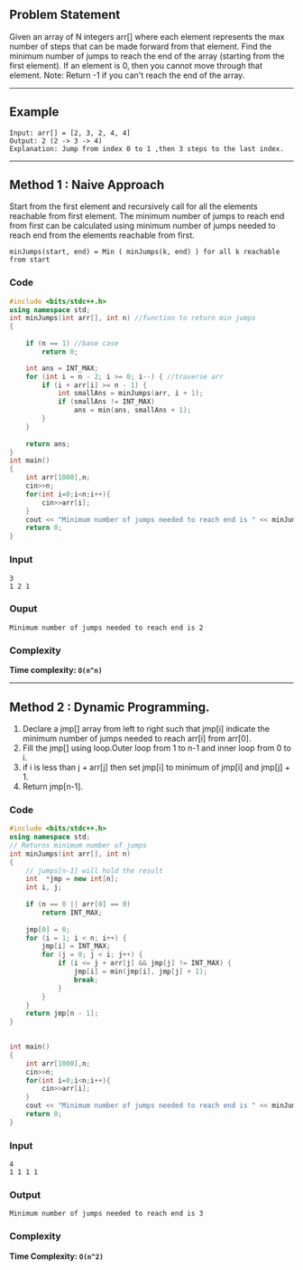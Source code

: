 ## Problem Statement
Given an array of N integers arr[] where each element represents the max number of steps that can be made forward from that element. Find the minimum number of jumps to reach the end of the array (starting from the first element). If an element is 0, then you cannot move through that element.
Note: Return -1 if you can't reach the end of the array.
<hr>

## Example
```
Input: arr[] = [2, 3, 2, 4, 4] 
Output: 2 (2 -> 3 -> 4)
Explanation: Jump from index 0 to 1 ,then 3 steps to the last index.
```
<hr>

## Method 1 : Naive Approach 
Start from the first element and recursively call for all the elements reachable from first element. The minimum number of jumps to reach end from first can be calculated using minimum number of jumps needed to reach end from the elements reachable from first. 
```
minJumps(start, end) = Min ( minJumps(k, end) ) for all k reachable from start 
```

### Code 
``` C++
#include <bits/stdc++.h>
using namespace std;
int minJumps(int arr[], int n) //function to return min jumps
{
 
    if (n == 1) //base case 
        return 0;

    int ans = INT_MAX;
    for (int i = n - 2; i >= 0; i--) { //traverse arr 
        if (i + arr[i] >= n - 1) {
            int smallAns = minJumps(arr, i + 1);
            if (smallAns != INT_MAX)
                ans = min(ans, smallAns + 1);
        }
    }
 
    return ans;
}
int main()
{
    int arr[1000],n;
    cin>>n;
    for(int i=0;i<n;i++){
        cin>>arr[i];
    }
    cout << "Minimum number of jumps needed to reach end is " << minJumps(arr, n);
    return 0;
}
```

### Input
```
3
1 2 1
```

### Ouput
```
Minimum number of jumps needed to reach end is 2
```

### Complexity
**Time complexity: `O(n^n)`** 

<hr>


## Method 2 : Dynamic Programming. 
1. Declare a jmp[] array from left to right such that jmp[i] indicate the minimum number of jumps needed to reach arr[i] from arr[0].
2. Fill the jmp[] using loop.Outer loop from 1 to n-1 and inner loop from 0 to i.
3. if i is less than j + arr[j] then set jmp[i] to minimum of jmp[i] and jmp[j] + 1. 
4. Return jmp[n-1].

### Code
```C++
#include <bits/stdc++.h>
using namespace std;
// Returns minimum number of jumps
int minJumps(int arr[], int n)
{
    // jumps[n-1] will hold the result
    int  *jmp = new int[n];
    int i, j;
 
    if (n == 0 || arr[0] == 0)
        return INT_MAX;
 
    jmp[0] = 0;
    for (i = 1; i < n; i++) {
        jmp[i] = INT_MAX;
        for (j = 0; j < i; j++) {
            if (i <= j + arr[j] && jmp[j] != INT_MAX) {
                jmp[i] = min(jmp[i], jmp[j] + 1);
                break;
            }
        }
    }
    return jmp[n - 1];
}
 

int main()
{
    int arr[1000],n;
    cin>>n;
    for(int i=0;i<n;i++){
        cin>>arr[i];
    }
    cout << "Minimum number of jumps needed to reach end is " << minJumps(arr, n);
    return 0;
}
```
### Input
```
4
1 1 1 1
```
### Output 
```
Minimum number of jumps needed to reach end is 3
```

### Complexity 
**Time Complexity: `O(n^2)`**



